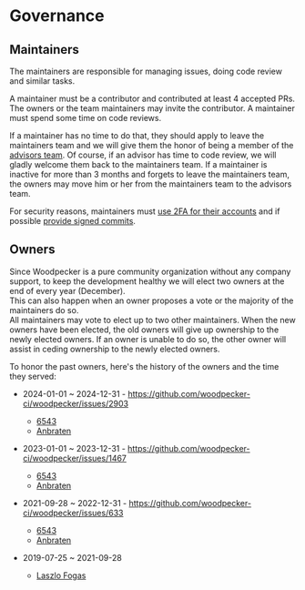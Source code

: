 # Governance

## Maintainers

The maintainers are responsible for managing issues, doing code review and similar tasks.

A maintainer must be a contributor and contributed at least 4 accepted PRs.
The owners or the team maintainers may invite the contributor.
A maintainer must spend some time on code reviews.

If a maintainer has no time to do that, they should apply to leave the maintainers team and we will give them the honor of being a member of the
[advisors team](https://github.com/orgs/woodpecker-ci/teams/advisors/members).
Of course, if an advisor has time to code review, we will gladly welcome them back to the maintainers team.
If a maintainer is inactive for more than 3 months and forgets to leave the maintainers team, the owners may move him or her from the maintainers team to the advisors team.

For security reasons, maintainers must [use 2FA for their accounts](https://help.github.com/articles/securing-your-account-with-two-factor-authentication-2fa/) and if possible [provide signed commits](https://docs.github.com/en/authentication/managing-commit-signature-verification).

## Owners

Since Woodpecker is a pure community organization without any company support, to keep the development healthy we will elect two owners at the end of every year (December).\
This can also happen when an owner proposes a vote or the majority of the maintainers do so.\
All maintainers may vote to elect up to two other maintainers.
When the new owners have been elected, the old owners will give up ownership to the newly elected owners.
If an owner is unable to do so, the other owner will assist in ceding ownership to the newly elected owners.

To honor the past owners, here's the history of the owners and the time they served:

- 2024-01-01 ~ 2024-12-31 - <https://github.com/woodpecker-ci/woodpecker/issues/2903>

  - [6543](https://github.com/6543)
  - [Anbraten](https://github.com/anbraten)

- 2023-01-01 ~ 2023-12-31 - <https://github.com/woodpecker-ci/woodpecker/issues/1467>

  - [6543](https://github.com/6543)
  - [Anbraten](https://github.com/anbraten)

- 2021-09-28 ~ 2022-12-31 - <https://github.com/woodpecker-ci/woodpecker/issues/633>

  - [6543](https://github.com/6543)
  - [Anbraten](https://github.com/anbraten)

- 2019-07-25 ~ 2021-09-28
  - [Laszlo Fogas](https://github.com/laszlocph)
